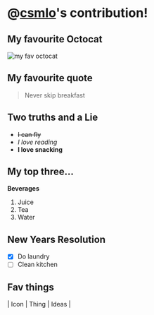 # @[csmlo](https://github.com/csmlo)'s contribution!

## My favourite Octocat

![my fav octocat](https://octodex.github.com/images/puddle_jumper_octodex.jpg)

## My favourite quote
> Never skip breakfast

## Two truths and a Lie
- ~~I can fly~~
- _I love reading_
- **I love snacking**

## My top three...
**Beverages**
1. Juice
2. Tea
3. Water

## New Years Resolution
- [x] Do laundry
- [ ] Clean kitchen

## Fav things
| Icon | Thing | Ideas |

